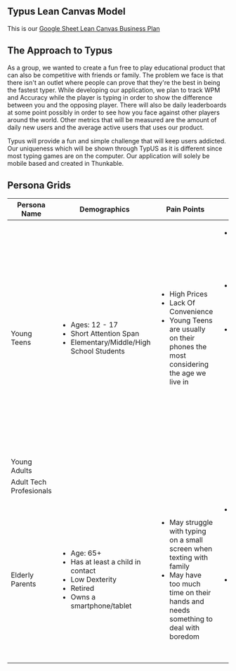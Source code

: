## Typus Lean Canvas Model
This is our [Google Sheet Lean Canvas Business Plan](https://docs.google.com/presentation/d/1R997Jq1Qm0ydhKRStoI50VBnLdWLrP8F3n-R83TFQRA/edit#slide=id.g28fcf514030_0_93)

## The Approach to Typus
As a group, we wanted to create a fun free to play educational product that can also be competitive with friends or family. The problem we face is that there isn't an outlet where people can prove that they're the best in being the fastest typer. While developing our application, we plan to track WPM and Accuracy while the player is typing in order to show the difference between you and the opposing player. There will also be daily leaderboards at some point possibly in order to see how you face against other players around the world. Other metrics that will be measured are the amount of daily new users and the average active users that uses our product.

Typus will provide a fun and simple challenge that will keep users addicted. Our uniqueness which will be shown through TypUS as it is different since most typing games are on the computer. Our application will solely be mobile based and created in Thunkable.


## Persona Grids
Persona Name | Demographics | Pain Points | Solutions
-|-|-|-
Young Teens | <ul><li>Ages: 12 - 17</li> <li>Short Attention Span</li><li>Elementary/Middle/High School Students</li></ul> | <ul><li>High Prices</li> <li>Lack Of Convenience</li> <li>Young Teens are usually on their phones the most considering the age we live in</ul></li> | <ul><li>Make the game accessible by making it free for everyone</li> <li>Prioritize user’s convenience by making it simple</li><li>Possibly make our product an educational app to help the young teens learn and improve their ability to focus on a task for longer periods of time.</ul></li>
Young Adults |
Adult Tech Profesionals |
Elderly Parents | <ul><li>Age: 65+</li> <li>Has at least a child in contact</li> <li>Low Dexterity</li><li>Retired</li> <li>Owns a smartphone/tablet</li> </ul> | <ul><li>May struggle with typing on a small screen when texting with family</li> <li>May have too much time on their hands and needs something to deal with boredom</li></ul> | <ul><li>Offers an outlet to practice with their typing on a mobile device with the prompts</li> <li>Challenging themselves by seeing if they can type the fastest they can for a specific prompt</li></ul>
